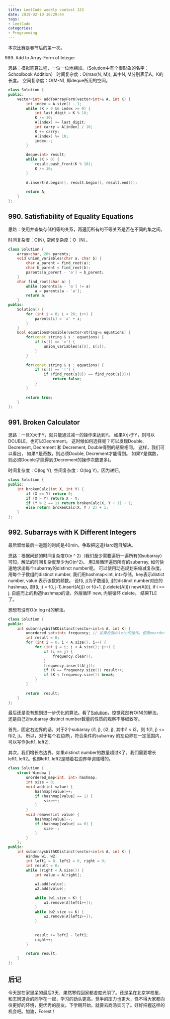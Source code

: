 ```yaml
---
title: LeetCode weekly contest 123
date: 2019-02-10 10:29:44
tags:
- LeetCode
categories:
- Programming
---
```


本次比赛是春节后的第一次。

989. Add to Array-Form of Integer

思路：模拟笔算过程，一位一位地相加。（Solution中有个很形象的名字：Schoolbook Addition）
时间复杂度：O(max(N, M)), 其中N, M分别表示A，K的长度。
空间复杂度：O(M-N), 即deque所用的空间。

```cpp
class Solution {
public:
    vector<int> addToArrayForm(vector<int>& A, int K) {
        int index = A.size() - 1;
        while (K > 0 && index >= 0) {
            int last_digit = K % 10;
            K /= 10;
            A[index] += last_digit;
            int carry = A[index] / 10;
            K += carry;
            A[index] %= 10;
            index--;
        }
        
        deque<int> result;
        while (K > 0) {
            result.push_front(K % 10);
            K /= 10;
        }
        
        A.insert(A.begin(), result.begin(), result.end());
        
        return A;
    }
};
```

## 990. Satisfiability of Equality Equations

思路：使用并查集存储相等的关系，再遍历所有的不等关系是否在不同的集之间。

时间复杂度：O(N),
空间复杂度：O（N）。

```cpp
class Solution {
    array<char, 26> parents;
    void union_variables(char a, char b) {
        char a_parent = find_root(a);
        char b_parent = find_root(b);
        parents[a_parent - 'a'] = b_parent;
    }
    char find_root(char a) {
        while (parents[a - 'a'] != a)
            a = parents[a - 'a'];
        return a;
    }
public:
    Solution() {
        for (int i = 0; i < 26; i++) {
            parents[i] = 'a' + i;
        }
    }
    bool equationsPossible(vector<string>& equations) {
        for(const string & s : equations) {
            if (s[1] == '=') {
                union_variables(s[0], s[3]);
            }
        }
        
        for(const string & s : equations) {
            if (s[1] == '!') {
                if (find_root(s[0]) == find_root(s[3]))
                    return false;
            }
        }
        
        return true;
    }
};
```

## 991. Broken Calculator

思路：一旦X大于Y，就只能通过减一的操作来达到Y。
如果X小于Y，则可以DOUBLE，也可以Decrement。
这时候如何选择呢？可以发现Double, Decrement, Decrement 和 Decrement, Double得到的结果相同。
这样，我们可以看出，
如果Y是奇数，则必须Double, Decrement才能得到。
如果Y是偶数，则必须Double才能得到(Decrement的操作次数更多)。

时间复杂度：O(log Y);
空间复杂度：O(log Y)，因为递归。

```cpp
class Solution {
public:
    int brokenCalc(int X, int Y) {
        if (X == Y) return 0;
        if (X > Y) return X - Y;
        if (Y % 2 == 1) return brokenCalc(X, Y + 1) + 1;
        else return brokenCalc(X, Y / 2) + 1;
    }
};
```

## 992. Subarrays with K Different Integers

最后留给最后一道题的时间是40min，争取把这道Hard题目解决。

思路：根据问题的时间复杂度O(n ^ 2)（我们至少需要遍历一遍所有的subarray）可知，解法的时间复杂度至少为O(n^2)。
用2层循环遍历所有的subarray, 如何快速地求出每个subarray的distinct number呢。
可以使用动态规划来缩减复杂度。
用每个子数组的distinct number, 我们用hashmap<int, int>存储，key表示distict number, value 表示该数的频数。
设f(i, j)为子数组[i, j]的distinct number对应的hashmap, 
则f(i, j) = 
f(i, j-1).insert(A[j])
or
f(i+1, j).delete(A[i])
new(A[i]), if i == j.
自底而上的构造hashmap的话，外层循环 new, 内层循环 delete。
结果TLE了。

想想有没有O(n log n)的解法。

```cpp
class Solution {
public:
    int subarraysWithKDistinct(vector<int>& A, int K) {
        unordered_set<int> frequency; // 如果没有delete的操作，使用unordered_set也是可以的
        int result = 0;
        for (int i = 0; i < A.size(); i++) {
            for (int j = i; j < A.size(); j++) {
                if (i == j) {
                    frequency.clear();
                }
                frequency.insert(A[j]);
                if (K == frequency.size()) result++;
                if (K < frequency.size()) break;
            }
        }
        
        return  result;
    }
};
```

最后还是没有想到进一步优化的算法。看了[Solution](https://leetcode.com/problems/subarrays-with-k-different-integers/solution/)，惊觉竟然有O(N)的解法。还是自己对subarray distinct number数量的性质的观察不够细致呀。

首先，固定右边界的话，对于2个subarray (i1, j), (i2, j), 其中i1 < i2，则 f(i1, j) <= f(i2, j)。
所以，对于每个右边界j，符合条件的subarray 的左边界在一定范围内，可以写作[left1, left2].

其次，我们增长右边界，如果distinct number的数量超过K了，我们需要增长left1, left2。也即left1, left2是随着右边界单调递增的。

```cpp
class Solution {
    struct Window {
        unordered_map<int, int> hashmap;
        int size = 0;
        void add(int value) {
            hashmap[value]++;
            if (hashmap[value] == 1) {
                size++;
            }
        } 
        void remove(int value) {
            hashmap[value]--;
            if (hashmap[value] == 0) {
                size--;
            }
        }
    };
public:
    int subarraysWithKDistinct(vector<int>& A, int K) {
        Window w1, w2;
        int left1 = 0, left2 = 0, right = 0;
        int result = 0;
        while (right < A.size()) {
            int value = A[right];
            
            w1.add(value);
            w2.add(value);
            
            while (w1.size > K) {
                w1.remove(A[left1++]);
            }
            while (w2.size >= K) {
                w2.remove(A[left2++]);
            }
            
            
            result += left2 - left1;
            right++;
        }
        
        return result;
    }
};
```

## 后记

今天是在家里呆的最后3天，果然寒假回家都虚度光阴了。还是呆在北京学校里，和志同道合的同学在一起，学习的劲头更高。竞争的压力也更大，怪不得大家都向往更好的环境，更优秀的朋友。下学期开始，就要去商汤实习了。好好把握这样的机会吧。加油，Forest！
